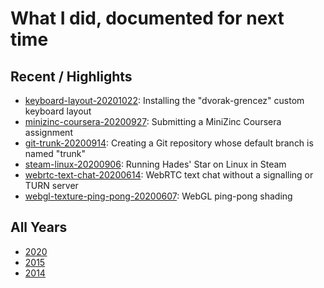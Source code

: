 
# What I did, documented for next time

## Recent / Highlights

* [keyboard-layout-20201022](2020/keyboard-layout-20201022/index.md): Installing the "dvorak-grencez" custom keyboard layout
* [minizinc-coursera-20200927](2020/minizinc-coursera-20200927.md): Submitting a MiniZinc Coursera assignment
* [git-trunk-20200914](2020/git-trunk-20200914.md): Creating a Git repository whose default branch is named "trunk"
* [steam-linux-20200906](2020/steam-linux-20200906.md): Running Hades' Star on Linux in Steam
* [webrtc-text-chat-20200614](2020/webrtc-text-chat-20200614.md): WebRTC text chat without a signalling or TURN server
* [webgl-texture-ping-pong-20200607](2020/webgl-texture-ping-pong-20200607.md): WebGL ping-pong shading

## All Years

* [2020](2020/index.md)
* [2015](2015/index.md)
* [2014](2014/index.md)

